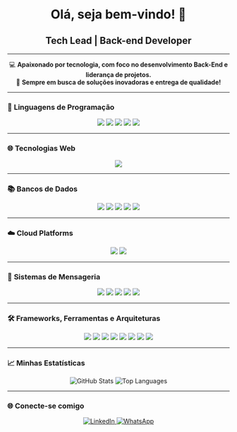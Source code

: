 <h1 align="center">Olá, seja bem-vindo! 👋</h1>
<h2 align="center">Tech Lead | Back-end Developer</h2>

---

<div align="center">

💻 **Apaixonado por tecnologia, com foco no desenvolvimento Back-End e liderança de projetos.**  
🚀 **Sempre em busca de soluções inovadoras e entrega de qualidade!**

</div>

---

### 🔧 **Linguagens de Programação**
<div align="center">
  <img src="https://img.shields.io/badge/PHP-777BB4?style=for-the-badge&logo=php&logoColor=white"/>
  <img src="https://img.shields.io/badge/JavaScript-F7DF1E?style=for-the-badge&logo=javascript&logoColor=black"/>
  <img src="https://img.shields.io/badge/TypeScript-007ACC?style=for-the-badge&logo=typescript&logoColor=white"/>
  <img src="https://img.shields.io/badge/Python-3776AB?style=for-the-badge&logo=python&logoColor=white"/>
  <img src="https://img.shields.io/badge/Java-007396?style=for-the-badge&logo=java&logoColor=white"/>
</div>

---

### 🌐 **Tecnologias Web**
<div align="center">
  <img src="https://img.shields.io/badge/HTML-E34F26?style=for-the-badge&logo=html5&logoColor=white"/>
</div>

---

### 📚 **Bancos de Dados**
<div align="center">
  <img src="https://img.shields.io/badge/MySQL-00000F?style=for-the-badge&logo=mysql&logoColor=white"/>
  <img src="https://img.shields.io/badge/PostgreSQL-316192?style=for-the-badge&logo=postgresql&logoColor=white"/>
  <img src="https://img.shields.io/badge/MongoDB-4EA94B?style=for-the-badge&logo=mongodb&logoColor=white"/>
  <img src="https://img.shields.io/badge/Amazon%20DynamoDB-4053D6?style=for-the-badge&logo=Amazon%20DynamoDB&logoColor=white"/>
  <img src="https://img.shields.io/badge/Redis-%23DD0031.svg?style=for-the-badge&logo=redis&logoColor=white"/>
</div>

---

### ☁️ **Cloud Platforms**
<div align="center">
  <img src="https://img.shields.io/badge/Amazon%20AWS-232F3E?style=for-the-badge&logo=amazon-aws&logoColor=white"/>
  <img src="https://img.shields.io/badge/Google%20Cloud-4285F4?style=for-the-badge&logo=google-cloud&logoColor=white"/>
</div>

---

### 📩 **Sistemas de Mensageria**
<div align="center">
  <img src="https://img.shields.io/badge/Amazon%20SQS-FF9900?style=for-the-badge&logo=amazon-aws&logoColor=white"/>
  <img src="https://img.shields.io/badge/SNS-232F3E?style=for-the-badge&logo=amazon-aws&logoColor=white"/>
  <img src="https://img.shields.io/badge/RabbitMQ-FF6600?style=for-the-badge&logo=rabbitmq&logoColor=white"/>
  <img src="https://img.shields.io/badge/Apache%20Kafka-231F20?style=for-the-badge&logo=apache-kafka&logoColor=white"/>
  <img src="https://img.shields.io/badge/Google%20Pub/Sub-4285F4?style=for-the-badge&logo=google-cloud&logoColor=white"/>
</div>

---

### 🛠️ **Frameworks, Ferramentas e Arquiteturas**
<div align="center">
  <img src="https://img.shields.io/badge/Node.js-339933?style=for-the-badge&logo=nodedotjs&logoColor=white"/>
  <img src="https://img.shields.io/badge/AngularJS-E23237?style=for-the-badge&logo=angularjs&logoColor=white"/>
  <img src="https://img.shields.io/badge/React-20232A?style=for-the-badge&logo=react&logoColor=61DAFB"/>
  <img src="https://img.shields.io/badge/Terraform-623CE4?style=for-the-badge&logo=terraform&logoColor=white"/>
  <img src="https://img.shields.io/badge/ScriptCase-009639?style=for-the-badge&logo=php&logoColor=white"/>
  <img src="https://img.shields.io/badge/Docker-2CA5E0?style=for-the-badge&logo=docker&logoColor=white"/>
  <img src="https://img.shields.io/badge/Serverless-FD5750?style=for-the-badge&logo=serverless&logoColor=white"/>
  <img src="https://img.shields.io/badge/Postman-FF6C37?style=for-the-badge&logo=Postman&logoColor=white"/>
</div>

---

### 📈 **Minhas Estatísticas**
<div align="center">
  <img src="https://github-readme-stats.vercel.app/api?username=marcosbaima&show_icons=true&theme=tokyonight" alt="GitHub Stats" />
  <img src="https://github-readme-stats.vercel.app/api/top-langs/?username=marcosbaima&layout=compact&theme=tokyonight" alt="Top Languages" />
</div>

---

### 🌐 **Conecte-se comigo**
<div align="center">
  <a href="https://www.linkedin.com/in/marcos-baima-4312a739/">
    <img src="https://img.shields.io/badge/LinkedIn-0077B5?style=for-the-badge&logo=linkedin&logoColor=white" alt="LinkedIn">
  </a>
  <a href="https://api.whatsapp.com/send?phone=5585989031162/">
    <img src="https://img.shields.io/badge/WhatsApp-25D366?style=for-the-badge&logo=whatsapp&logoColor=white" alt="WhatsApp">
  </a>
</div>
